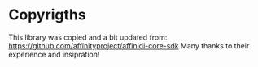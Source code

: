# Copyrigths
This library was copied and a bit updated from: https://github.com/affinityproject/affinidi-core-sdk
Many thanks to their experience and insipration!

